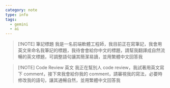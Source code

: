 ```yaml
---
category: note
type: info
tags:
  - gemini
  - ai
---
```


> [!NOTE] 筆記標題
> 我是一名前端軟體工程師，我目前正在寫筆記，我會用英文來命名我筆記的標題，我待會會給你中文的標題，請幫我翻譯成自然流暢的英文標題，可調整語句讓其簡潔易讀，並用繁體中文回答我


> [!NOTE] Code Review 英文
> 我正在幫別人 code review，我試著用英文寫下 comment，接下來我會給你我的 comment，請審視我的寫法，必要時修改我的語句，讓其通暢自然，並用繁體中文回答我
